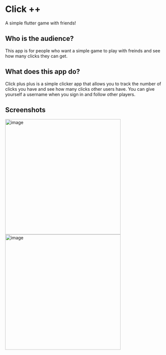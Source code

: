 # Click ++

A simple flutter game with friends!

## Who is the audience?

This app is for people who want a simple game to play with freinds and see how many clicks they can get.

## What does this app do?

Click plus plus is a simple clicker app that allows you to track the number of clicks you have and see how many clicks other users have. You can give yourself a username when you sign in and follow other players.

## Screenshots
<img width="370" alt="image" src="https://github.com/user-attachments/assets/6f4c9645-2393-425e-99b7-932608ca1e79">
<img width="370" alt="image" src="https://github.com/user-attachments/assets/f4109a41-c372-4d80-aa55-7b1cf087b4f7">
